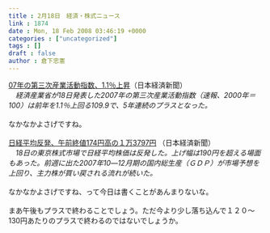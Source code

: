 ```yaml
---
title : 2月18日　経済・株式ニュース
link : 1874
date : Mon, 18 Feb 2008 03:46:19 +0000
categories : ["uncategorized"]
tags : []
draft : false
author : 倉下忠憲
---
```


<A HREF="http://www.nikkei.co.jp/news/keizai/20080218AT3S1800518022008.html" TARGET="_blank">07年の第三次産業活動指数、1.1％上昇</A>（日本経済新聞）<BR><I>　経済産業省が18日発表した2007年の第三次産業活動指数（速報、2000年＝100）は前年を1.1％上回る109.9で、5年連続のプラスとなった。</I><BR><BR>なかなかよさげですね。<BR><BR><A HREF="http://www.nikkei.co.jp/news/main/20080218AT2C1800A18022008.html" TARGET="_blank">日経平均反発、午前終値174円高の１万3797円</A> （日本経済新聞）<BR><I>　18日の東京株式市場で日経平均株価は反発した。上げ幅は190円を超える場面もあった。前週に出た2007年10―12月期の国内総生産（ＧＤＰ）が市場予想を上回り、主力株が買い戻される流れが続いた。 </I><BR><BR>なかなかよさげですね、って今日は書くことがあんまりないな。<BR><BR>まあ午後もプラスで終わることでしょう。ただ今より少し落ち込んで１２０～130円あたりのプラスで終わるのではないでしょうか。<BR><BR><BR><br><br>
